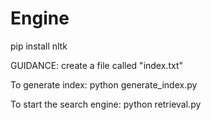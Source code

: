 # Engine
pip install nltk

GUIDANCE:
create a file called "index.txt"

To generate index:
    python generate_index.py

To start the search engine:
    python retrieval.py
